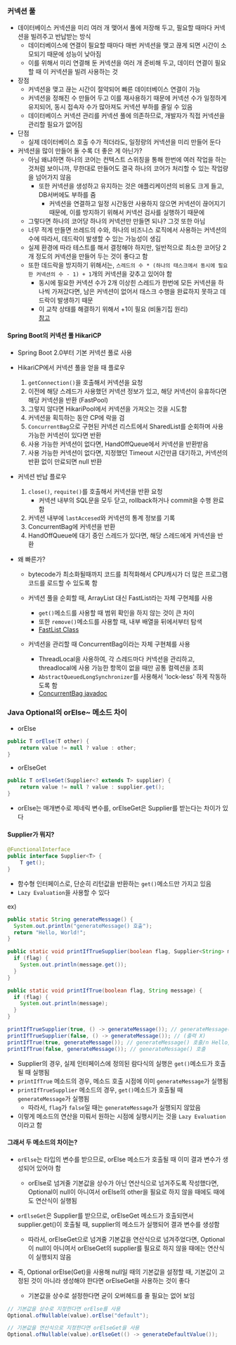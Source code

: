 ### 커넥션 풀
- 데이터베이스 커넥션을 미리 여러 개 맺어서 풀에 저장해 두고, 필요할 때마다 커넥션을 빌려주고 반납받는 방식
  - 데이터베이스에 연결이 필요할 때마다 매번 커넥션을 맺고 끊게 되면 시간이 소모되기 때문에 성능이 낮아짐
  - 이를 위해서 미리 연결해 둔 커넥션을 여러 개 준비해 두고, 데이터 연결이 필요할 때 이 커넥션을 빌려 사용하는 것
- 장점
  - 커넥션을 맺고 끊는 시간이 절약되어 빠른 데이터베이스 연결이 가능
  - 커넥션을 정해진 수 만들어 두고 이를 재사용하기 때문에 커넥션 수가 일정하게 유지되어, 동시 접속자 수가 많아져도 커넥션 부하를 줄일 수 있음
  - 데이터베이스 커넥션 관리를 커넥션 풀에 의존하므로, 개발자가 직접 커넥션을 관리할 필요가 없어짐
- 단점
  - 실제 데이터베이스 호출 수가 적더라도, 일정량의 커넥션을 미리 만들어 둔다
- 커넥션을 많이 만들어 둘 수록 더 좋은 게 아닌가?
  - 아님 왜냐하면 하나의 코어는 컨텍스트 스위칭을 통해 한번에 여러 작업을 하는 것처럼 보이니까, 무한대로 만들어도 결국 하나의 코어가 처리할 수 있는 작업량을 넘어가지 않음
    - 또한 커넥션을 생성하고 유지하는 것은 애플리케이션의 비용도 크게 들고, DB서버에도 부하를 줌
      - 커넥션을 연결하고 일정 시간동안 사용하지 않으면 커넥션이 끊어지기 때문에, 이를 방지하기 위해서 커넥션 검사를 실행하기 때문에
  - 그렇다면 하나의 코어당 하나의 커넥션만 만들면 되나? 그것 또한 아님
  - 너무 적게 만들면 쓰레드의 수와, 하나의 비즈니스 로직에서 사용하는 커넥션의 수에 따라서, 데드락이 발생할 수 있는 가능성이 생김
  - 실제 환경에 따라 테스트를 해서 결정해야 하지만, 일반적으로 최소한 코어당 2개 정도의 커넥션을 만들어 두는 것이 좋다고 함
  - 또한 데드락을 방지하기 위해서는, `스레드의 수 * (하나의 태스크에서 동시에 필요한 커넥션의 수 - 1) + 1`개의 커넥션을 갖추고 있어야 함
    - 동시에 필요한 커넥션 수가 2개 이상힌 스레드가 한번에 모든 커넥션을 하나씩 가져갔다면, 남은 커넥션이 없어서 태스크 수행을 완료하지 못하고 데드락이 발생하기 때문
    - 이 교착 상태를 해결하기 위해서 +1이 필요 (비둘기집 원리)  
[참고](https://techblog.woowahan.com/2663/)

#### Spring Boot의 커넥션 풀 HikariCP
- Spring Boot 2.0부터 기본 커넥션 풀로 사용

- HikariCP에서 커넥션 풀을 얻을 때 플로우
  1. `getConnection()`을 호출해서 커넥션을 요청
  2. 이전에 해당 스레드가 사용했던 커넥션 정보가 있고, 해당 커넥션이 유휴하다면 해당 커넥션을 반환 (FastPool)
  3. 그렇지 않다면 HikariPool에서 커넥션을 가져오는 것을 시도함
  4. 커넥션을 획득하는 동안 CP에 락을 검
  5. `ConcurrentBag`으로 구현된 커넥션 리스트에서 SharedList를 순회하며 사용 가능한 커넥션이 있다면 반환
  6. 사용 가능한 커넥션이 없다면, HandOffQueue에서 커넥션을 반환받음
  7. 사용 가능한 커넥션이 없다면, 지정했던 Timeout 시간만큼 대기하고, 커넥션의 반환 없이 만료되면 null 반환
- 커넥션 반납 플로우
  1. `close()`, `requite()`를 호출해서 커넥션을 반환 요청
     - 커넥션 내부의 SQL문을 모두 닫고, rollback하거나 commit을 수행 완료함
  2. 커넥션 내부에 `lastAccesed`와 커넥션의 통계 정보를 기록
  3. ConcurrentBag에 커넥션을 반환
  4. HandOffQueue에 대기 중인 스레드가 있다면, 해당 스레드에게 커넥션을 반환

- 왜 빠른가?
  - bytecode가 최소화될때까지 코드를 최적화해서 CPU캐시가 더 많은 프로그램 코드를 로드할 수 있도록 함
  - 커넥션 풀을 순회할 때, ArrayList 대신 FastList라는 자체 구현체를 사용
    - `get()`메소드를 사용할 때 범위 확인을 하지 않는 것이 큰 차이
    - 또한 `remove()`메소드를 사용할 때, 내부 배열을 뒤에서부터 탐색
    - [FastList Class](https://github.com/openbouquet/HikariCP/blob/master/src/main/java/com/zaxxer/hikari/util/FastList.java)

  - 커넥션을 관리할 때 ConcurrentBag이라는 자체 구현체를 사용
    - ThreadLocal을 사용하여, 각 스레드마다 커넥션을 관리하고, threadlocal에 사용 가능한 항목이 없을 때만 공통 컬렉션을 조회
    - `AbstractQueuedLongSynchronizer`를 사용해서 'lock-less' 하게 작동하도록 함
    - [ConcurrentBag javadoc](https://www.javadoc.io/doc/com.zaxxer/HikariCP/2.6.1/com/zaxxer/hikari/util/ConcurrentBag.html)

### Java Optional의 orElse~ 메소드 차이
- orElse
```java
public T orElse(T other) {
    return value != null ? value : other;
}
```

- orElseGet
```java
public T orElseGet(Supplier<? extends T> supplier) {
    return value != null ? value : supplier.get();
}
```
- orElse는 매개변수로 제네릭 변수를, orElseGet은 Supplier를 받는다는 차이가 있다
#### Supplier가 뭐지?
```java
@FunctionalInterface
public interface Supplier<T> {
    T get();
}
```
- 함수형 인터페이스로, 단순히 리턴값을 반환하는 `get()`메소드만 가지고 있음
- `Lazy Evaluation`을 사용할 수 있다  

ex) 
```java
public static String generateMessage() {
  System.out.println("generateMessage() 호출");
  return "Hello, World!";
}

public static void printIfTrueSupplier(boolean flag, Supplier<String> message) {
  if (flag) {
    System.out.println(message.get());
  }
}

public static void printIfTrue(boolean flag, String message) {
  if (flag) {
    System.out.println(message);
  }
}

printIfTrueSupplier(true, () -> generateMessage()); // generateMessage() 호출/n Hello, World!
printIfTrueSupplier(false, () -> generateMessage()); // (출력 X)
printIfTrue(true, generateMessage()); // generateMessage() 호출/n Hello, World!
printIfTrue(false, generateMessage()); // generateMessage() 호출
```
- Supplier의 경우, 실제 인터페이스에 정의된 람다식의 실행은 `get()`메소드가 호출될 때 실행됨
- `printIfTrue` 메소드의 경우, 메소드 호출 시점에 이미 `generateMessage`가 실행됨
- `printIfTrueSupplier` 메소드의 경우, `get()`메소드가 호출될 때 `generateMessage`가 실행됨
  - 따라서, `flag`가 `false`일 때는 `generateMessage`가 실행되지 않았음
- 이렇게 메소드의 연산을 미뤄서 원하는 시점에 실행시키는 것을 `Lazy Evaluation`이라고 함

#### 그래서 두 메소드의 차이는?
- `orElse`는 <T> 타입의 변수를 받으므로, orElse 메소드가 호출될 때 이미 결과 변수가 생성되어 있어야 함
  - orElse로 넘겨줄 기본값을 상수가 아닌 연산식으로 넘겨주도록 작성했다면, Optional이 null이 아니여서 orElse의 other을 필요로 하지 않을 때에도 때에도 연산식이 실행됨
- `orElseGet`은 Supplier를 받으므로, orElseGet 메소드가 호출되면서 supplier.get()이 호출될 때, supplier의 메소드가 실행되어 결과 변수를 생성함
  - 따라서, orElseGet으로 넘겨줄 기본값을 연산식으로 넘겨주었다면, Optional이 null이 아니여서 orElseGet의 supplier를 필요로 하지 않을 때에는 연산식이 실행되지 않음   

- 즉, Optional orElse(Get)을 사용해 null일 때의 기본값을 설정할 때, 기본값이 고정된 것이 아니라 생성해야 한다면 orElseGet을 사용하는 것이 좋다
  - 기본값을 상수로 설정한다면 굳이 오버헤드를 줄 필요는 없어 보임
```java
// 기본값을 상수로 지정한다면 orElse를 사용
Optional.ofNullable(value).orElse("default");

// 기본값을 연산식으로 지정한다면 orElseGet을 사용
Optional.ofNullable(value).orElseGet(() -> generateDefaultValue());
```
